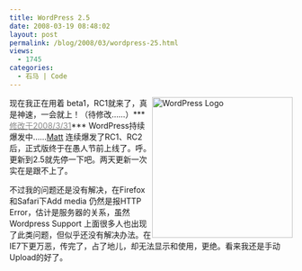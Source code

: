 ```yaml
---
title: WordPress 2.5
date: 2008-03-19 08:48:02
layout: post
permalink: /blog/2008/03/wordpress-25.html
views:
  - 1745
categories:
  - 石马 | Code
---
```

<img title="WordPress Logo" style="float: right;" alt="WordPress Logo" src="http://junnie.3322.org/images/zhu8.net/wordpress-logo.png" width="250" /> 
现在我正在用着 beta1，RC1就来了，真是神速，一会就上！（待修改&#8230;&#8230;）***<span style="text-decoration: underline;"><span style="color: rgb(136, 136, 136);">修改于2008/3/31</span></span>*** WordPress持续爆发中&#8230;&#8230;<a title="域名比较......帅" href="http://ma.tt/" target="_blank">Matt</a> 连续爆发了RC1、RC2后，正式版终于在愚人节前上线了。呼。更新到2.5就先停一下吧。两天更新一次实在是跟不上了。

不过我的问题还是没有解决，在Firefox和Safari下Add media 仍然是报HTTP Error，估计是服务器的关系，虽然Wordpress Support 上面很多人也出现了此类问题，但似乎还没有解决办法。在IE7下更万恶，传完了，占了地儿，却无法显示和使用，更绝。看来我还是手动Upload的好了。
